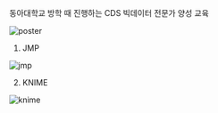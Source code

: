 동아대학교 방학 때 진행하는 CDS 빅데이터 전문가 양성 교육

![poster](https://github.com/qor6/DataProcessing/assets/87318054/69929c52-4d1d-46bd-9468-a660b57ad0fc)



1. JMP

![jmp](https://github.com/qor6/DataProcessing/assets/87318054/326cd40a-5e3a-47cb-bc74-115c63534760)

2. KNIME
   
![knime](https://github.com/qor6/DataProcessing/assets/87318054/53b5709c-8108-486b-8360-8d1d3e13ab38)
